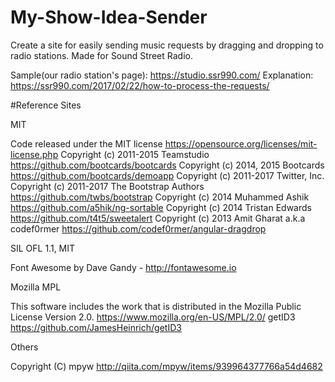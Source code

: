# My-Show-Idea-Sender
Create a site for easily sending music requests by dragging and dropping to radio stations. Made for Sound Street Radio.

Sample(our radio station's page): https://studio.ssr990.com/ 
Explanation:  https://ssr990.com/2017/02/22/how-to-process-the-requests/

#Reference Sites

MIT

Code released under the MIT license https://opensource.org/licenses/mit-license.php
Copyright (c) 2011-2015 Teamstudio https://github.com/bootcards/bootcards
Copyright (c) 2014, 2015 Bootcards https://github.com/bootcards/demoapp
Copyright (c) 2011-2017 Twitter, Inc. Copyright (c) 2011-2017 The Bootstrap Authors https://github.com/twbs/bootstrap
Copyright (c) 2014 Muhammed Ashik https://github.com/a5hik/ng-sortable
Copyright (c) 2014 Tristan Edwards https://github.com/t4t5/sweetalert
Copyright (c) 2013 Amit Gharat a.k.a codef0rmer https://github.com/codef0rmer/angular-dragdrop

SIL OFL 1.1, MIT

Font Awesome by Dave Gandy - http://fontawesome.io

Mozilla MPL

This software includes the work that is distributed in the Mozilla Public License Version 2.0. https://www.mozilla.org/en-US/MPL/2.0/
getID3 https://github.com/JamesHeinrich/getID3

Others

Copyright (C) mpyw http://qiita.com/mpyw/items/939964377766a54d4682
